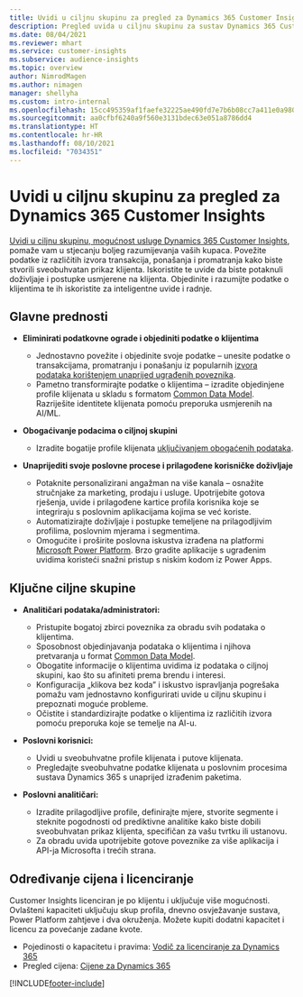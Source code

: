 ```yaml
---
title: Uvidi u ciljnu skupinu za pregled za Dynamics 365 Customer Insights
description: Pregled uvida u ciljnu skupinu za sustav Dynamics 365 Customer Insights.
ms.date: 08/04/2021
ms.reviewer: mhart
ms.service: customer-insights
ms.subservice: audience-insights
ms.topic: overview
author: NimrodMagen
ms.author: nimagen
manager: shellyha
ms.custom: intro-internal
ms.openlocfilehash: 15cc495359af1faefe32225ae490fd7e7b6b08cc7a411e0a9804da6ec704099c
ms.sourcegitcommit: aa0cfbf6240a9f560e3131bdec63e051a8786dd4
ms.translationtype: HT
ms.contentlocale: hr-HR
ms.lasthandoff: 08/10/2021
ms.locfileid: "7034351"
---
```

# <a name="audience-insights-for-dynamics-365-customer-insights-overview"></a>Uvidi u ciljnu skupinu za pregled za Dynamics 365 Customer Insights

[Uvidi u ciljnu skupinu, mogućnost usluge Dynamics 365 Customer Insights](https://dynamics.microsoft.com/ai/customer-insights/audience-insights-capability/), pomaže vam u stjecanju boljeg razumijevanja vaših kupaca. Povežite podatke iz različitih izvora transakcija, ponašanja i promatranja kako biste stvorili sveobuhvatan prikaz klijenta. Iskoristite te uvide da biste potaknuli doživljaje i postupke usmjerene na klijenta. Objedinite i razumijte podatke o klijentima te ih iskoristite za inteligentne uvide i radnje.

## <a name="main-benefits"></a>Glavne prednosti 

- **Eliminirati podatkovne ograde i objediniti podatke o klijentima**

  - Jednostavno povežite i objedinite svoje podatke – unesite podatke o transakcijama, promatranju i ponašanju iz popularnih [izvora podataka korištenjem unaprijed ugrađenih poveznika](data-sources.md).
  - Pametno transformirajte podatke o klijentima – izradite objedinjene profile klijenata u skladu s formatom [Common Data Model](/common-data-model/). Razriješite identitete klijenata pomoću preporuka usmjerenih na AI/ML.

- **Obogaćivanje podacima o ciljnoj skupini**

  - Izradite bogatije profile klijenata [uključivanjem obogaćenih podataka](enrichment-hub.md).  

- **Unaprijediti svoje poslovne procese i prilagođene korisničke doživljaje**

  - Potaknite personalizirani angažman na više kanala – osnažite stručnjake za marketing, prodaju i usluge. Upotrijebite gotova rješenja, uvide i prilagođene kartice profila korisnika koje se integriraju s poslovnim aplikacijama kojima se već koriste.
  - Automatizirajte doživljaje i postupke temeljene na prilagodljivim profilima, poslovnim mjerama i segmentima.
  - Omogućite i proširite poslovna iskustva izrađena na platformi [Microsoft Power Platform](https://powerplatform.microsoft.com/). Brzo gradite aplikacije s ugrađenim uvidima koristeći snažni pristup s niskim kodom iz Power Apps.  

## <a name="key-audiences"></a>Ključne ciljne skupine

- **Analitičari podataka/administratori:**

  - Pristupite bogatoj zbirci poveznika za obradu svih podataka o klijentima.
  - Sposobnost objedinjavanja podataka o klijentima i njihova pretvaranja u format [Common Data Model](/common-data-model/).
  - Obogatite informacije o klijentima uvidima iz podataka o ciljnoj skupini, kao što su afiniteti prema brendu i interesi.
  - Konfiguracija „klikova bez koda” i iskustvo ispravljanja pogrešaka pomažu vam jednostavno konfigurirati uvide u ciljnu skupinu i prepoznati moguće probleme.
  - Očistite i standardizirajte podatke o klijentima iz različitih izvora pomoću preporuka koje se temelje na AI-u.  

- **Poslovni korisnici:**

  - Uvidi u sveobuhvatne profile klijenata i putove klijenata.
  - Pregledajte sveobuhvatne podatke klijenata u poslovnim procesima sustava Dynamics 365 s unaprijed izrađenim paketima.

- **Poslovni analitičari:**

  - Izradite prilagodljive profile, definirajte mjere, stvorite segmente i steknite pogodnosti od prediktivne analitike kako biste dobili sveobuhvatan prikaz klijenta, specifičan za vašu tvrtku ili ustanovu.  
  - Za obradu uvida upotrijebite gotove poveznike za više aplikacija i API-ja Microsofta i trećih strana.

## <a name="pricing-and-licensing"></a>Određivanje cijena i licenciranje

Customer Insights licenciran je po klijentu i uključuje više mogućnosti. Ovlašteni kapaciteti uključuju skup profila, dnevno osvježavanje sustava, Power Platform zahtjeve i dva okruženja. Možete kupiti dodatni kapacitet i licencu za povećanje zadane kvote. 
- Pojedinosti o kapacitetu i pravima: [Vodič za licenciranje za Dynamics 365](https://go.microsoft.com/fwlink/?LinkId=866544)
- Pregled cijena: [Cijene za Dynamics 365](https://dynamics.microsoft.com/pricing/#CustomerDataPlatform)

[!INCLUDE[footer-include](../includes/footer-banner.md)]